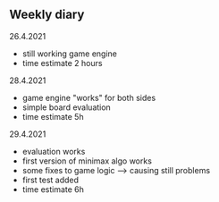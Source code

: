 ## Weekly diary

26.4.2021
* still working game engine
* time estimate 2 hours

28.4.2021
* game engine "works" for both sides
* simple board evaluation
* time estimate 5h

29.4.2021
* evaluation works
* first version of minimax algo works
* some fixes to game logic --> causing still problems
* first test added
* time estimate 6h
